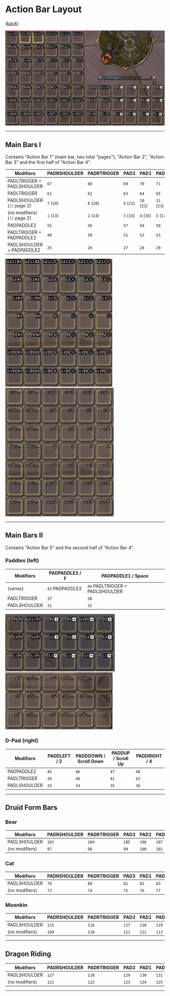 # Action Bar Layout

([back](../README.md))

![Combined](im/bars_combined.png)

---

## Main Bars I

Contains "Action Bar 1" (main bar, two total "pages"), "Action Bar 2",
"Action Bar 3" and the first half of "Action Bar 4".

Modifiers                    | PADRSHOULDER | PADRTRIGGER | PAD3        | PAD1        | PAD4        | PAD2
-----------------------------|--------------|-------------|-------------|-------------|-------------|-----
PADLTRIGGER + PADLSHOULDER   | `67`         | `68`        | `69`        | `70`        | `71`        | `72`
PADLTRIGGER                  | `61`         | `62`        | `63`        | `64`        | `65`        | `66`
PADLSHOULDER (`()` page 2)   | `7` (`19`)   | `8` (`20`)  | `9` (`21`)  | `10` (`22`) | `11` (`23`) | `12` (`24`)
(no modifiers) (`()` page 2) | `1` (`13`)   | `2` (`14`)  | `3` (`15`)  | `4` (`16`)  | `5` (`17`)  | `6` (`18`)
PADPADDLE2                   | `55`         | `56`        | `57`        | `58`        | `59`        | `60`
PADLTRIGGER + PADPADDLE2     | `49`         | `50`        | `51`        | `52`        | `53`        | `54`
PADLSHOULDER + PADPADDLE2    | `25`         | `26`        | `27`        | `28`        | `29`        | `30`

![Bars I GamePad](im/bars_i_gamepad.png)
![Bars I Keyboard](im/bars_i_keyboard.png)

---

## Main Bars II

Contains "Action Bar 5" and the second half of "Action Bar 4".

### Paddles (left)

Modifiers    | PADPADDLE3 / F    | PADPADDLE1 / Space
-------------|-------------------|-------------------
(varies)     | `43` PADPADDLE2   | `44` PADLTRIGGER + PADLSHOULDER
PADLTRIGGER  | `37`              | `38`
PADLSHOULDER | `31`              | `32`

![Bars II GamePad](im/bars_ii_gamepad.png)
![Bars II Keyboard](im/bars_ii_keyboard.png)

### D-Pad (right)

Modifiers    | PADDLEFT / 2 | PADDDOWN / Scroll Down | PADDUP / Scroll Up | PADDRIGHT / 4
-------------|--------------|------------------------|--------------------|--------------
PADPADDLE2   | `45`         | `46`                   | `47`               | `48`
PADLTRIGGER  | `39`         | `40`                   | `41`               | `42`
PADLSHOULDER | `33`         | `34`                   | `35`               | `36`

---

## Druid Form Bars

### Bear

Modifiers      | PADRSHOULDER | PADRTRIGGER | PAD3  | PAD1  | PAD4  | PAD2
---------------|--------------|-------------|-------|-------|-------|-----
PADLSHOULDER   | `103`        | `104`       | `105` | `106` | `107` | `108`
(no modifiers) | `97`         | `98`        | `99`  | `100` | `101` | `102`

### Cat

Modifiers      | PADRSHOULDER | PADRTRIGGER | PAD3 | PAD1 | PAD4 | PAD2
---------------|--------------|-------------|------|------|------|-----
PADLSHOULDER   | `79`         | `80`        | `81` | `82` | `83` | `84`
(no modifiers) | `73`         | `74`        | `75` | `76` | `77` | `78`

### Moonkin

Modifiers      | PADRSHOULDER | PADRTRIGGER | PAD3  | PAD1  | PAD4  | PAD2
---------------|--------------|-------------|-------|-------|-------|-----
PADLSHOULDER   | `115`        | `116`       | `117` | `118` | `119` | `120`
(no modifiers) | `109`        | `110`       | `111` | `112` | `113` | `114`

---

## Dragon Riding

Modifiers      | PADRSHOULDER | PADRTRIGGER | PAD3  | PAD1  | PAD4  | PAD2
---------------|--------------|-------------|-------|-------|-------|-----
PADLSHOULDER   | `127`        | `128`       | `129` | `130` | `131` | `132`
(no modifiers) | `121`        | `122`       | `123` | `124` | `125` | `126`

---
